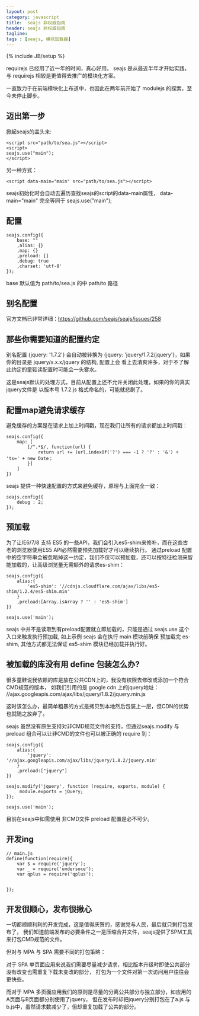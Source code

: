 ```yaml
---
layout: post
category: javascript
title:  seajs 非权威指南
header: seajs 非权威指南
tagline:
tags : [seajs, 模块加载器]
---
```

{% include JB/setup %}


requirejs 已经用了近一年的时间，真心好用。
seajs 是从最近半年才开始实践，与 requirejs 相较是更值得去推广的模块化方案。

一直致力于在前端模块化上布道中，也因此在两年前开始了 modulejs 的探索，至今未停止脚步。

## 迈出第一步

掀起seajs的盖头来:


    <script src="path/to/sea.js"></script>
    <script>
    seajs.use("main");
    </script>

另一种方式：

    <script data-main="main" src="path/to/sea.js"></script>

seajs初始化时会自动去遍历查找seajs的script的data-main属性， data-main="main" 完全等同于 seajs.use("main");


## 配置

    seajs.config({
        base: ""
        ,alias: {}
        ,map: {}
        ,preload: []
        ,debug: true
        ,charset: 'utf-8'
    });


base 默认值为 path/to/sea.js 的中 path/to 路径

## 别名配置

官方文档已非常详细：https://github.com/seajs/seajs/issues/258

## 那些你需要知道的配置约定

别名配置 {jquery: '1.7.2'}  会自动被转换为  {jquery: 'jquery/1.7.2/jquery'}，如果你的目录是 jquery/x.x.x/jquery 的结构, 配置上会
看上去清爽许多，对于不了解此约定的童鞋读配置时可能会一头雾水。

这是seajs默认的处理方式，目前从配置上还不允许关闭此处理，如果的你的真实jquery文件是 以版本号 1.7.2.js 格式命名的，可能就悲剧了。


## 配置map避免请求缓存

避免缓存的方案是在请求上加上时间戳，现在我们让所有的请求都加上时间戳：

    seajs.config({
        map: [
            [/^.*$/, function(url) {
                return url += (url.indexOf('?') === -1 ? '?' : '&') + 'ts=' + new Date；
            }]
        ]
    })

seajs 提供一种快速配置的方式来避免缓存，原理与上面完全一致：

    seajs.config({
        debug : 2;
    });


## 预加载

为了让IE6/7/8 支持 ES5 的一些API，我们会引入es5-shim来修补，而在这些古老的浏览器使用ES5 API必然需要预先加载好才可以继续执行。
通过preload 配置中的空字符串会被忽略掉这一约定，我们不仅可以预加载，还可以按特征检测来智能加载的，让高级浏览量无需额外的请求es-shim：

    seajs.config({
        alias:{
            'es5-shim': '//cdnjs.cloudflare.com/ajax/libs/es5-shim/1.2.4/es5-shim.min'
        }
        ,preload:[Array.isArray ? '' : 'es5-shim']
    })

    seajs.use('main');


seajs 中并不是读取到有preload配置就立即加载的，只能是通过 seajs.use 这个入口来触发执行预加载, 如上示例 seajs 会在执行 main 模块前确保
预加载完 es-shim, 其他方式都无法保证 es5-shim 模块已经加载并执行好。


## 被加载的库没有用 define 包装怎么办?

很多童鞋说我依赖的库是放在公共CDN上的，我没有权限去修改或添加一个符合CMD规范的版本，
如我们引用的是 google cdn 上的jquery地址： //ajax.googleapis.com/ajax/libs/jquery/1.8.2/jquery.min.js

这时该怎么办，最简单粗暴的方式是拷贝到本地然后包装上一层，但CDN的优势也就随之放弃了。

seajs 虽然没有原生支持对非CMD规范文件的支持，但通过seajs.modify 与 preload 组合可以让非CMD的文件也可以被正确的 require 到：

    seajs.config({
        alias:{
            'jquery': '//ajax.googleapis.com/ajax/libs/jquery/1.8.2/jquery.min'
        }
        ,preload:["jquery"]
    })

    seajs.modify('jquery', function (require, exports, module) {
         module.exports = jQuery;
    });

    seajs.use('main');


目前在seajs中如需使用 非CMD文件 preload 配置是必不可少。

## 开发ing


    // main.js
    define(function(require){
        var $ = require('jquery');
        var _ = require('undersoce');
        var qplus = require('qplus');


    });


## 开发很顺心，发布很揪心

一切都顺顺利利的开发完成，这是值得庆贺的，感谢党与人民，最后就只剩打包发布了，
我们知道前端发布的必要条件之一是压缩合并文件，seajs提供了SPM工具来打包CMD规范的文件。

但对与 MPA 与 SPA 需要不同的打包策略：

对于 SPA 单页面应用来说我们需要尽量减少请求，相比版本升级时即使公共部分没有改变也需重复下载未变改的部分，
打包为一个文件对第一次访问用户往往会更快些。


而对于 MPA 多页面应用我们的原则是尽量的分离公共部分与独立部分，如应用的A页面与B页面都分别使用了jquery，
但在发布时却把jquery分别打包在了a.js 与 b.js中，虽然请求数减少了，但却重复加载了公共的部分。


